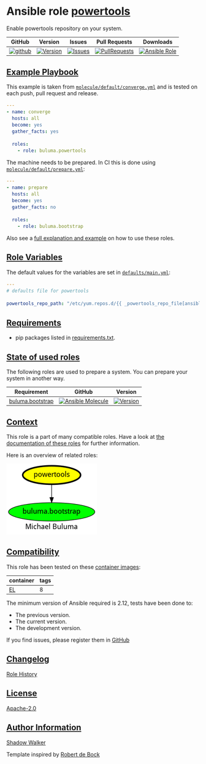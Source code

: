 # Ansible role [powertools](https://galaxy.ansible.com/ui/standalone/roles/buluma/powertools/documentation)

Enable powertools repository on your system.

|GitHub|Version|Issues|Pull Requests|Downloads|
|------|-------|------|-------------|---------|
|[![github](https://github.com/buluma/ansible-role-powertools/actions/workflows/molecule.yml/badge.svg)](https://github.com/buluma/ansible-role-powertools/actions/workflows/molecule.yml)|[![Version](https://img.shields.io/github/release/buluma/ansible-role-powertools.svg)](https://github.com/buluma/ansible-role-powertools/releases/)|[![Issues](https://img.shields.io/github/issues/buluma/ansible-role-powertools.svg)](https://github.com/buluma/ansible-role-powertools/issues/)|[![PullRequests](https://img.shields.io/github/issues-pr-closed-raw/buluma/ansible-role-powertools.svg)](https://github.com/buluma/ansible-role-powertools/pulls/)|[![Ansible Role](https://img.shields.io/ansible/role/d/buluma/powertools)](https://galaxy.ansible.com/ui/standalone/roles/buluma/powertools/documentation)|

## [Example Playbook](#example-playbook)

This example is taken from [`molecule/default/converge.yml`](https://github.com/buluma/ansible-role-powertools/blob/master/molecule/default/converge.yml) and is tested on each push, pull request and release.

```yaml
---
- name: converge
  hosts: all
  become: yes
  gather_facts: yes

  roles:
    - role: buluma.powertools
```

The machine needs to be prepared. In CI this is done using [`molecule/default/prepare.yml`](https://github.com/buluma/ansible-role-powertools/blob/master/molecule/default/prepare.yml):

```yaml
---
- name: prepare
  hosts: all
  become: yes
  gather_facts: no

  roles:
    - role: buluma.bootstrap
```

Also see a [full explanation and example](https://buluma.github.io/how-to-use-these-roles.html) on how to use these roles.

## [Role Variables](#role-variables)

The default values for the variables are set in [`defaults/main.yml`](https://github.com/buluma/ansible-role-powertools/blob/master/defaults/main.yml):

```yaml
---
# defaults file for powertools

powertools_repo_path: "/etc/yum.repos.d/{{ _powertools_repo_file[ansible_distribution] }}"
```

## [Requirements](#requirements)

- pip packages listed in [requirements.txt](https://github.com/buluma/ansible-role-powertools/blob/master/requirements.txt).

## [State of used roles](#state-of-used-roles)

The following roles are used to prepare a system. You can prepare your system in another way.

| Requirement | GitHub | Version |
|-------------|--------|--------|
|[buluma.bootstrap](https://galaxy.ansible.com/buluma/bootstrap)|[![Ansible Molecule](https://github.com/buluma/ansible-role-bootstrap/actions/workflows/molecule.yml/badge.svg)](https://github.com/buluma/ansible-role-bootstrap/actions/workflows/molecule.yml)|[![Version](https://img.shields.io/github/release/buluma/ansible-role-bootstrap.svg)](https://github.com/shadowwalker/ansible-role-bootstrap)|

## [Context](#context)

This role is a part of many compatible roles. Have a look at [the documentation of these roles](https://buluma.github.io/) for further information.

Here is an overview of related roles:

![dependencies](https://raw.githubusercontent.com/buluma/ansible-role-powertools/png/requirements.png "Dependencies")

## [Compatibility](#compatibility)

This role has been tested on these [container images](https://hub.docker.com/u/buluma):

|container|tags|
|---------|----|
|[EL](https://hub.docker.com/repository/docker/buluma/enterpriselinux/general)|8|

The minimum version of Ansible required is 2.12, tests have been done to:

- The previous version.
- The current version.
- The development version.

If you find issues, please register them in [GitHub](https://github.com/buluma/ansible-role-powertools/issues)

## [Changelog](#changelog)

[Role History](https://github.com/buluma/ansible-role-powertools/blob/master/CHANGELOG.md)

## [License](#license)

[Apache-2.0](https://github.com/buluma/ansible-role-powertools/blob/master/LICENSE)

## [Author Information](#author-information)

[Shadow Walker](https://buluma.github.io/)


Template inspired by [Robert de Bock](https://github.com/robertdebock)
